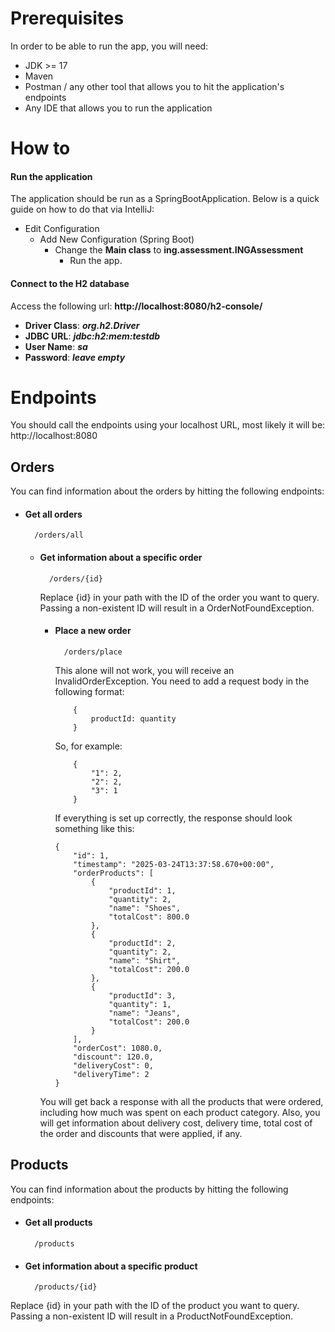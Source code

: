 # Prerequisites

In order to be able to run the app, you will need:
* JDK >= 17
* Maven
* Postman / any other tool that allows you to hit the application's endpoints
* Any IDE that allows you to run the application

# How to

#### Run the application
The application should be run as a SpringBootApplication. Below is a quick guide on how to do that via IntelliJ:
* Edit Configuration 
   * Add New Configuration (Spring Boot)
     * Change the **Main class** to **ing.assessment.INGAssessment**
       * Run the app.

#### Connect to the H2 database
Access the following url: **http://localhost:8080/h2-console/**
 * **Driver Class**: _**org.h2.Driver**_
 * **JDBC URL**: _**jdbc:h2:mem:testdb**_
 * **User Name**: _**sa**_
 * **Password**: **_leave empty_**

# Endpoints

You should call the endpoints using your localhost URL, most likely it will be: http://localhost:8080

## Orders

You can find information about the orders by hitting the following endpoints:


* #### Get all orders

        /orders/all
  
  * #### Get information about a specific order

          /orders/{id}

      Replace {id} in your path with the ID of the order you want to query. Passing a non-existent ID will result in a OrderNotFoundException.

    * #### Place a new order

            /orders/place

        This alone will not work, you will receive an InvalidOrderException. You need to add a request body in the following format:

      ```
          {
              productId: quantity
          }
      ```
      So, for example:

      ```
          {
              "1": 2,
              "2": 2,
              "3": 1
          }
      ```
    
      If everything is set up correctly, the response should look something like this:

      ```
      {
          "id": 1,
          "timestamp": "2025-03-24T13:37:58.670+00:00",
          "orderProducts": [
              {
                  "productId": 1,
                  "quantity": 2,
                  "name": "Shoes",
                  "totalCost": 800.0
              },
              {
                  "productId": 2,
                  "quantity": 2,
                  "name": "Shirt",
                  "totalCost": 200.0
              },
              {
                  "productId": 3,
                  "quantity": 1,
                  "name": "Jeans",
                  "totalCost": 200.0
              }
          ],
          "orderCost": 1080.0,
          "discount": 120.0,
          "deliveryCost": 0,
          "deliveryTime": 2
      }
      ```

    You will get back a response with all the products that were ordered, including how much was spent on each product category.
    Also, you will get information about delivery cost, delivery time, total cost of the order and discounts that were applied, if any.


## Products

You can find information about the products by hitting the following endpoints:


* #### Get all products

        /products

* #### Get information about a specific product

        /products/{id}

Replace {id} in your path with the ID of the product you want to query. Passing a non-existent ID will result in a ProductNotFoundException.